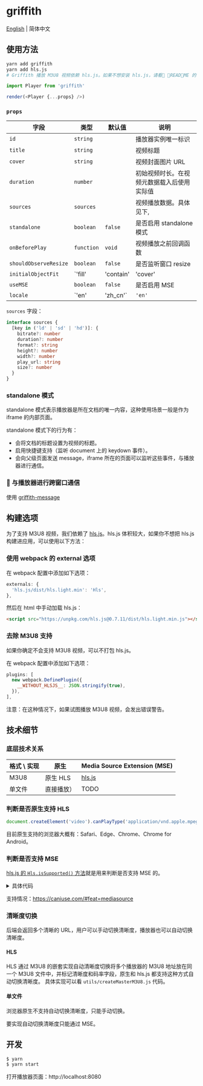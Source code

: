 # griffith

[English](./README.md) | 简体中文

## 使用方法

```bash
yarn add griffith
yarn add hls.js
# Griffith 播放 M3U8 视频依赖 hls.js。如果不想安装 hls.js，请看 README 的「构建选项」部分。
```

```js
import Player from 'griffith'

render(<Player {...props} />)
```

### `props`

| 字段                  | 类型                                                   | 默认值      | 说明                                       |
| --------------------- | ------------------------------------------------------ | ----------- | ------------------------------------------ |
| `id`                  | `string`                                               |             | 播放器实例唯一标识                         |
| `title`               | `string`                                               |             | 视频标题                                   |
| `cover`               | `string`                                               |             | 视频封面图片 URL                           |
| `duration`            | `number`                                               |             | 初始视频时长。在视频元数据载入后使用实际值 |
| `sources`             | `sources`                                              |             | 视频播放数据。具体见下,                    |
| `standalone`          | `boolean`                                              | `false`     | 是否启用 standalone 模式                   |
| `onBeforePlay`        | `function`                                             | `void`      | 视频播放之前回调函数                       |
| `shouldObserveResize` | `boolean`                                              | `false`     | 是否监听窗口 resize                        |
| `initialObjectFit`    | `'fill' | 'contain' | 'cover' | 'none' | 'scale-down'` | `'contain'` | object-fit 参数                            |
| `useMSE`              | `boolean`                                              | `false`     | 是否启用 MSE                               |
| `locale`              | `'en'|'zh_cn'`                                         | `'en'`      | 界面语言                                   |

`sources` 字段：

```ts
interface sources {
  [key in ('ld' | 'sd' | 'hd')]: {
    bitrate?: number
    duration?: number
    format?: string
    height?: number
    width?: number
    play_url: string
    size?: number
  }
}
```

### standalone 模式

standalone 模式表示播放器是所在文档的唯一内容，这种使用场景一般是作为 iframe 的内部页面。

standalone 模式下的行为有：

- 会将文档的标题设置为视频的标题。
- 启用快捷键支持（监听 document 上的 keydown 事件）。
- 会向父级页面发送 message，iframe 所在的页面可以监听这些事件，与播放器进行通信。

###  与播放器进行跨窗口通信

使用 [griffith-message](../packages/griffith-message#README)

## 构建选项

为了支持 M3U8 视频，我们依赖了 [hls.js](https://github.com/video-dev/hls.js/)。hls.js 体积较大，如果你不想把 hls.js 构建进应用，可以使用以下方法：

### 使用 webpack 的 external 选项

在 webpack 配置中添加如下选项：

```js
externals: {
  'hls.js/dist/hls.light.min': 'Hls',
},
```

然后在 html 中手动加载 hls.js：

```html
<script src="https://unpkg.com/hls.js@0.7.11/dist/hls.light.min.js"></script>
```

### 去除 M3U8 支持

如果你确定不会支持 M3U8 视频，可以不打包 hls.js。

在 webpack 配置中添加如下选项：

```javascript
plugins: [
  new webpack.DefinePlugin({
    __WITHOUT_HLSJS__: JSON.stringify(true),
  }),
],
```

注意：在这种情况下，如果试图播放 M3U8 视频，会发出错误警告。

## 技术细节

### 底层技术关系

| 格式 \ 实现 | 原生       | Media Source Extension (MSE)                   |
| ----------- | ---------- | ---------------------------------------------- |
| M3U8        | 原生 HLS   | [hls.js](https://github.com/video-dev/hls.js/) |
| 单文件      | 直接播放） | TODO                                           |

### 判断是否原生支持 HLS

```js
document.createElement('video').canPlayType('application/vnd.apple.mpegURL')
```

目前原生支持的浏览器大概有：Safari、Edge、Chrome、Chrome for Android。

### 判断是否支持 MSE

[hls.js 的 `Hls.isSupported()` 方法](https://github.com/video-dev/hls.js/blob/master/src/is-supported.js)就是用来判断是否支持 MSE 的。

<details>

<summary>具体代码</summary>

<p>

```js
function getMediaSource() {
  if (typeof window !== 'undefined') {
    return window.MediaSource || window.WebKitMediaSource
  }
}

function isSupported() {
  const mediaSource = getMediaSource()
  const sourceBuffer = window.SourceBuffer || window.WebKitSourceBuffer
  const isTypeSupported =
    mediaSource &&
    typeof mediaSource.isTypeSupported === 'function' &&
    mediaSource.isTypeSupported('video/mp4; codecs="avc1.42E01E,mp4a.40.2"')

  // if SourceBuffer is exposed ensure its API is valid
  // safari and old version of Chrome doe not expose SourceBuffer globally so checking SourceBuffer.prototype is impossible
  const sourceBufferValidAPI =
    !sourceBuffer ||
    (sourceBuffer.prototype &&
      typeof sourceBuffer.prototype.appendBuffer === 'function' &&
      typeof sourceBuffer.prototype.remove === 'function')
  return !!isTypeSupported && !!sourceBufferValidAPI
}
```

</p>

</details>

支持情况：https://caniuse.com/#feat=mediasource

### 清晰度切换

后端会返回多个清晰的 URL，用户可以手动切换清晰度，播放器也可以自动切换清晰度。

#### HLS

HLS 通过 M3U8 的嵌套实现自动清晰度切换将多个播放器的 M3U8 地址放在同一个 M3U8 文件中，并标记清晰度和码率字段，原生和 hls.js 都支持这种方式自动切换清晰度。
具体实现可以看 `utils/createMasterM3U8.js` 代码。

#### 单文件

浏览器原生不支持自动切换清晰度，只能手动切换。

要实现自动切换清晰度只能通过 MSE。

## 开发

```bash
$ yarn
$ yarn start
```

打开播放器页面：http://localhost:8080
